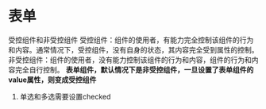 # 表单
受控组件和非受控组件
受控组件：组件的使用者，有能力完全控制该组件的行为和内容。通常情况下，受控组件，没有自身的状态，其内容完全受到属性的控制。
非受控组件：组件的使用者，没有能力控制该组件的行为和内容，组件的行为和内容完全自行控制。
**表单组件，默认情况下是非受控组件，一旦设置了表单组件的value属性，则变成受控组件**
  1. 单选和多选需要设置checked
